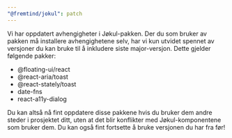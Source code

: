 ```yaml
---
"@fremtind/jokul": patch
---
```


Vi har oppdatert avhengigheter i Jøkul-pakken. Der du som bruker av pakken må installere avhengighetene selv, har vi kun utvidet spennet av versjoner du kan bruke til å inkludere siste major-versjon. Dette gjelder følgende pakker:

- @floating-ui/react
- @react-aria/toast
- @react-stately/toast
- date-fns
- react-a11y-dialog

Du kan altså nå fint oppdatere disse pakkene hvis du bruker dem andre steder i prosjektet ditt, uten at det blir konflikter med Jøkul-komponentene som bruker dem. Du kan også fint fortsette å bruke versjonen du har fra før!
